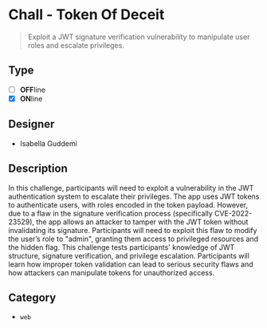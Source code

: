 # Chall - Token Of Deceit

> Exploit a JWT signature verification vulnerability to manipulate user roles and escalate privileges.

## Type

- [ ] **OFF**line
- [X] **ON**line

## Designer

- Isabella Guddemi

## Description

In this challenge, participants will need to exploit a vulnerability in the JWT authentication system to escalate their privileges. The app uses JWT tokens to authenticate users, with roles encoded in the token payload. However, due to a flaw in the signature verification process (specifically CVE-2022-23529), the app allows an attacker to tamper with the JWT token without invalidating its signature. Participants will need to exploit this flaw to modify the user’s role to "admin", granting them access to privileged resources and the hidden flag.
This challenge tests participants' knowledge of JWT structure, signature verification, and privilege escalation. Participants will learn how improper token validation can lead to serious security flaws and how attackers can manipulate tokens for unauthorized access.


## Category

- `web`
